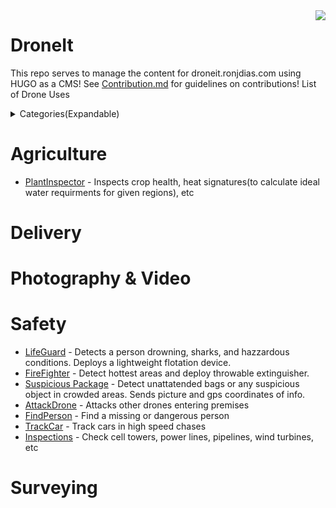 
<img align="right" src="https://i.imgur.com/p8jenZt.png" style="width=15%">

# DroneIt
This repo serves to manage the content for droneit.ronjdias.com using HUGO as a CMS! See [Contribution.md](CONTRIBUTING.md) for guidelines on contributions!
List of Drone Uses

<details>
<summary>Categories(Expandable)</summary>

* [Agriculture](#agriculture)
* [Delivery](#delivery)
* [Photography & Video](#photography--video)
* [Safety](#safety)
* [Surveying](#surveying)
</details>

# Agriculture
* [PlantInspector](uses/PlantInspector.md) - Inspects crop health, heat signatures(to calculate ideal water requirments for given regions), etc
# Delivery

# Photography & Video


# Safety
* [LifeGuard](uses/LifeGuard.md) - Detects a person drowning, sharks, and hazzardous conditions. Deploys a lightweight flotation device. 
* [FireFighter](uses/FireFighter.md) - Detect hottest areas and deploy throwable extinguisher.
* [Suspicious Package](uses/SuspiciousPackage.md) - Detect unattatended bags or any suspicious object in crowded areas. Sends picture and gps coordinates of info.
* [AttackDrone](uses/AttackDrone.md) - Attacks other drones entering premises
* [FindPerson](uses/FindPerson.md) - Find a missing or dangerous person
* [TrackCar](uses/TrackCar.md) - Track cars in high speed chases
* [Inspections](uses/Inspections.md) - Check cell towers, power lines, pipelines, wind turbines, etc


# Surveying
